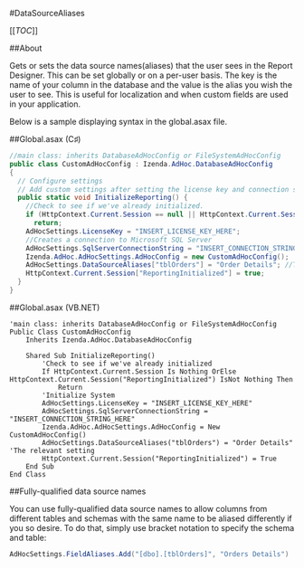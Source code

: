 #DataSourceAliases

[[_TOC_]]

##About

Gets or sets the data source names(aliases) that the user sees in the Report Designer. This can be set globally or on a per-user basis. The key is the name of your column in the database and the value is the alias you wish the user to see. This is useful for localization and when custom fields are used in your application.

Below is a sample displaying syntax in the global.asax file.

##Global.asax (C♯)

```csharp
//main class: inherits DatabaseAdHocConfig or FileSystemAdHocConfig
public class CustomAdHocConfig : Izenda.AdHoc.DatabaseAdHocConfig
{
  // Configure settings
  // Add custom settings after setting the license key and connection string by overriding the ConfigureSettings() method
  public static void InitializeReporting() {
    //Check to see if we've already initialized.
    if (HttpContext.Current.Session == null || HttpContext.Current.Session["ReportingInitialized"] != null)
      return;
    AdHocSettings.LicenseKey = "INSERT_LICENSE_KEY_HERE";
    //Creates a connection to Microsoft SQL Server
    AdHocSettings.SqlServerConnectionString = "INSERT_CONNECTION_STRING_HERE";
    Izenda.AdHoc.AdHocSettings.AdHocConfig = new CustomAdHocConfig();
    AdHocSettings.DataSourceAliases["tblOrders"] = "Order Details"; //The relevant setting
    HttpContext.Current.Session["ReportingInitialized"] = true;
  }
}
```

##Global.asax (VB.NET)

```visualbasic
'main class: inherits DatabaseAdHocConfig or FileSystemAdHocConfig
Public Class CustomAdHocConfig
    Inherits Izenda.AdHoc.DatabaseAdHocConfig

    Shared Sub InitializeReporting()
        'Check to see if we've already initialized
        If HttpContext.Current.Session Is Nothing OrElse HttpContext.Current.Session("ReportingInitialized") IsNot Nothing Then
            Return
        'Initialize System
        AdHocSettings.LicenseKey = "INSERT_LICENSE_KEY_HERE"
        AdHocSettings.SqlServerConnectionString = "INSERT_CONNECTION_STRING_HERE"
        Izenda.AdHoc.AdHocSettings.AdHocConfig = New CustomAdHocConfig()
        AdHocSettings.DataSourceAliases("tblOrders") = "Order Details" 'The relevant setting
        HttpContext.Current.Session("ReportingInitialized") = True
    End Sub
End Class
```

##Fully-qualified data source names

You can use fully-qualified data source names to allow columns from different tables and schemas with the same name to be aliased differently if you so desire. To do that, simply use bracket notation to specify the schema and table:

```csharp
AdHocSettings.FieldAliases.Add("[dbo].[tblOrders]", "Orders Details")
```